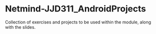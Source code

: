 # Netmind-JJD311_AndroidProjects
Collection of exercises and projects to be used within the module, along with the slides.
